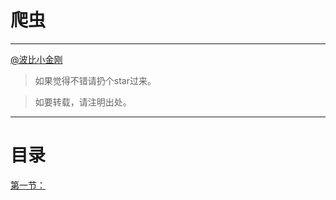 # 爬虫

<hr/>

<a href="https://github.com/cbbfcd">@波比小金刚</a>

>如果觉得不错请扔个star过来。

> 如要转载，请注明出处。

<hr/>

# 目录

<a href="./chapter1.mdown">第一节：</a><br/>
